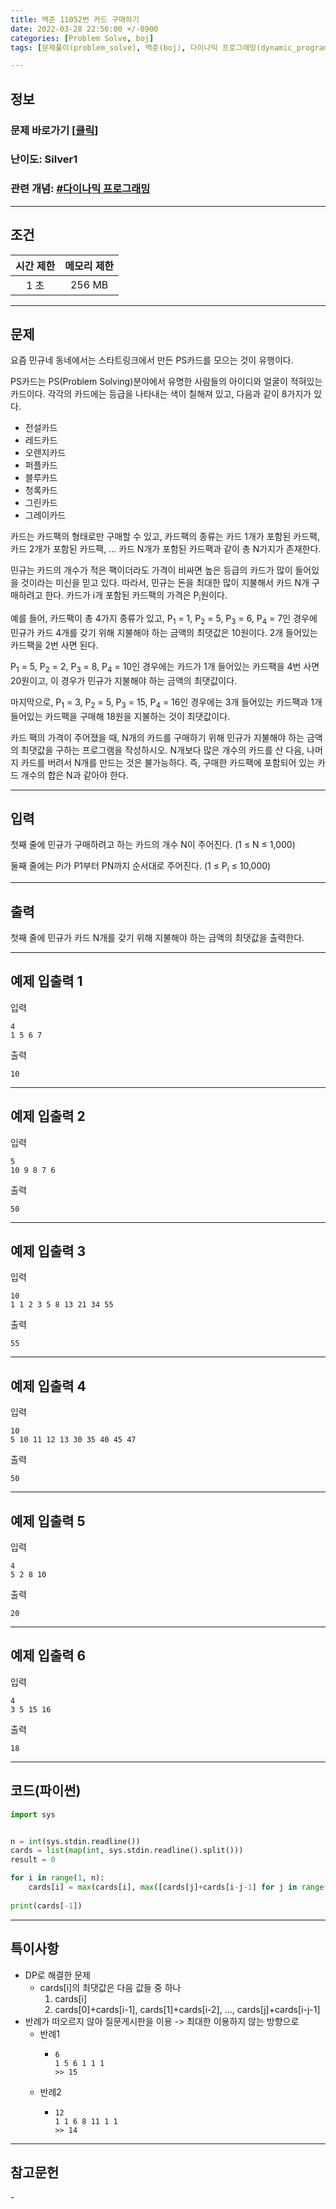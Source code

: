 ```yaml
---
title: 백준 11052번 카드 구매하기
date: 2022-03-28 22:56:00 +/-0900
categories: [Problem Solve, boj]
tags: [문제풀이(problem_solve), 백준(boj), 다이나믹 프로그래밍(dynamic_programming)]

---
```

## 정보
### 문제 바로가기 [[클릭](https://www.acmicpc.net/problem/11052)]
### 난이도: Silver1
### 관련 개념: [#다이나믹 프로그래밍](https://www.acmicpc.net/problemset?sort=ac_desc&algo=33)

---
## 조건

시간 제한|메모리 제한
:---:|:---:
1 초|256 MB

---
## 문제
요즘 민규네 동네에서는 스타트링크에서 만든 PS카드를 모으는 것이 유행이다.

PS카드는 PS(Problem Solving)분야에서 유명한 사람들의 아이디와 얼굴이 적혀있는 카드이다. 각각의 카드에는 등급을 나타내는 색이 칠해져 있고, 다음과 같이 8가지가 있다.

- 전설카드
- 레드카드
- 오렌지카드
- 퍼플카드
- 블루카드
- 청록카드
- 그린카드
- 그레이카드

카드는 카드팩의 형태로만 구매할 수 있고, 카드팩의 종류는 카드 1개가 포함된 카드팩, 카드 2개가 포함된 카드팩, ... 카드 N개가 포함된 카드팩과 같이 총 N가지가 존재한다.

민규는 카드의 개수가 적은 팩이더라도 가격이 비싸면 높은 등급의 카드가 많이 들어있을 것이라는 미신을 믿고 있다. 따라서, 민규는 돈을 최대한 많이 지불해서 카드 N개 구매하려고 한다. 카드가 i개 포함된 카드팩의 가격은 P<sub>i</sub>원이다.

예를 들어, 카드팩이 총 4가지 종류가 있고, P<sub>1</sub> = 1, P<sub>2</sub> = 5, P<sub>3</sub> = 6, P<sub>4</sub> = 7인 경우에 민규가 카드 4개를 갖기 위해 지불해야 하는 금액의 최댓값은 10원이다. 2개 들어있는 카드팩을 2번 사면 된다.

P<sub>1</sub> = 5, P<sub>2</sub> = 2, P<sub>3</sub> = 8, P<sub>4</sub> = 10인 경우에는 카드가 1개 들어있는 카드팩을 4번 사면 20원이고, 이 경우가 민규가 지불해야 하는 금액의 최댓값이다.

마지막으로, P<sub>1</sub> = 3, P<sub>2</sub> = 5, P<sub>3</sub> = 15, P<sub>4</sub> = 16인 경우에는 3개 들어있는 카드팩과 1개 들어있는 카드팩을 구매해 18원을 지불하는 것이 최댓값이다.

카드 팩의 가격이 주어졌을 때, N개의 카드를 구매하기 위해 민규가 지불해야 하는 금액의 최댓값을 구하는 프로그램을 작성하시오. N개보다 많은 개수의 카드를 산 다음, 나머지 카드를 버려서 N개를 만드는 것은 불가능하다. 즉, 구매한 카드팩에 포함되어 있는 카드 개수의 합은 N과 같아야 한다.

---
## 입력
첫째 줄에 민규가 구매하려고 하는 카드의 개수 N이 주어진다. (1 ≤ N ≤ 1,000)

둘째 줄에는 Pi가 P1부터 PN까지 순서대로 주어진다. (1 ≤ P<sub>i</sub> ≤ 10,000)

---
## 출력
첫째 줄에 민규가 카드 N개를 갖기 위해 지불해야 하는 금액의 최댓값을 출력한다.

---
## 예제 입출력 1
입력
```
4
1 5 6 7
```

출력
```
10
```

---
## 예제 입출력 2
입력
```
5
10 9 8 7 6
```

출력
```
50
```

---
## 예제 입출력 3
입력
```
10
1 1 2 3 5 8 13 21 34 55
```

출력
```
55
```

---
## 예제 입출력 4
입력
```
10
5 10 11 12 13 30 35 40 45 47
```

출력
```
50
```

---
## 예제 입출력 5
입력
```
4
5 2 8 10
```

출력
```
20
```

---
## 예제 입출력 6
입력
```
4
3 5 15 16
```

출력
```
18
```

---
## 코드(파이썬)
```python
import sys


n = int(sys.stdin.readline())
cards = list(map(int, sys.stdin.readline().split()))
result = 0

for i in range(1, n):
    cards[i] = max(cards[i], max([cards[j]+cards[i-j-1] for j in range(i//2+1)]))
    
print(cards[-1])

```

---
## 특이사항
- DP로 해결한 문제
  - cards[i]의 최댓값은 다음 값들 중 하나
    1. cards[i]
    2. cards[0]+cards[i-1], cards[1]+cards[i-2], ..., cards[j]+cards[i-j-1]
- 반례가 떠오르지 않아 질문게시판을 이용 -> 최대한 이용하지 않는 방향으로
  - 반례1
    - ```
      6
      1 5 6 1 1 1
      >> 15
      ```
  - 반례2
    - ```
      12
      1 1 6 8 11 1 1
      >> 14
      ```

---
## 참고문헌
\- 
